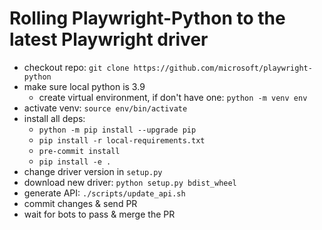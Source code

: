 # Rolling Playwright-Python to the latest Playwright driver

* checkout repo: `git clone https://github.com/microsoft/playwright-python`
* make sure local python is 3.9
    * create virtual environment, if don't have one: `python -m venv env`
* activate venv: `source env/bin/activate`
* install all deps:
     - `python -m pip install --upgrade pip`
     - `pip install -r local-requirements.txt`
     - `pre-commit install`
     - `pip install -e .`
* change driver version in `setup.py`
* download new driver: `python setup.py bdist_wheel`
* generate API: `./scripts/update_api.sh`
* commit changes & send PR
* wait for bots to pass & merge the PR
